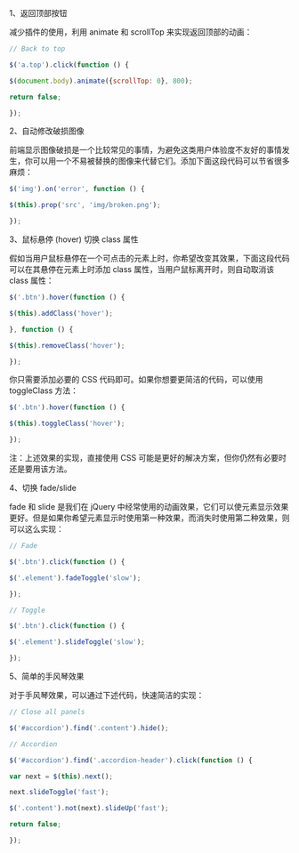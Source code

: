 1、返回顶部按钮

减少插件的使用，利用 animate 和 scrollTop 来实现返回顶部的动画：

```js
// Back to top

$('a.top').click(function () {

$(document.body).animate({scrollTop: 0}, 800);

return false;

});
```


2、自动修改破损图像

前端显示图像破损是一个比较常见的事情，为避免这类用户体验度不友好的事情发生，你可以用一个不易被替换的图像来代替它们。添加下面这段代码可以节省很多麻烦：

```js
$('img').on('error', function () {

$(this).prop('src', 'img/broken.png');

});
```



3、鼠标悬停 (hover) 切换 class 属性

假如当用户鼠标悬停在一个可点击的元素上时，你希望改变其效果，下面这段代码可以在其悬停在元素上时添加 class 属性，当用户鼠标离开时，则自动取消该 class 属性：

```js
$('.btn').hover(function () {

$(this).addClass('hover');

}, function () {

$(this).removeClass('hover');

});
```

你只需要添加必要的 CSS 代码即可。如果你想要更简洁的代码，可以使用 toggleClass 方法：

```js
$('.btn').hover(function () {

$(this).toggleClass('hover');

});
```

注：上述效果的实现，直接使用 CSS 可能是更好的解决方案，但你仍然有必要时还是要用该方法。



4、切换 fade/slide

fade 和 slide 是我们在 jQuery 中经常使用的动画效果，它们可以使元素显示效果更好。但是如果你希望元素显示时使用第一种效果，而消失时使用第二种效果，则可以这么实现：

```js
// Fade

$('.btn').click(function () {

$('.element').fadeToggle('slow');

});

// Toggle

$('.btn').click(function () {

$('.element').slideToggle('slow');

});
```



5、简单的手风琴效果

对于手风琴效果，可以通过下述代码，快速简洁的实现：

```js
// Close all panels

$('#accordion').find('.content').hide();

// Accordion

$('#accordion').find('.accordion-header').click(function () {

var next = $(this).next();

next.slideToggle('fast');

$('.content').not(next).slideUp('fast');

return false;

});
```